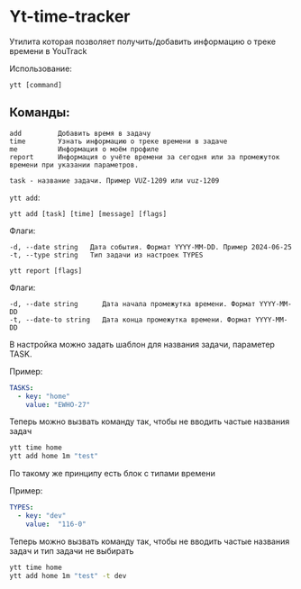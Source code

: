 # Yt-time-tracker

Утилита которая позволяет получить/добавить информацию о треке времени в YouTrack

Использование:

`ytt [command]`

## Команды:
```
add         Добавить время в задачу
time        Узнать информацию о треке времени в задаче
me          Информация о моём профиле
report      Информация о учёте времени за сегодня или за промежуток времени при указании параметров.
```
`task - название задачи. Пример VUZ-1209 или vuz-1209`

`ytt add`:

`ytt add [task] [time] [message] [flags]`

Флаги:
```
-d, --date string   Дата события. Формат YYYY-MM-DD. Пример 2024-06-25
-t, --type string   Тип задачи из настроек TYPES
```

`ytt report [flags]`

Флаги:
```
-d, --date string      Дата начала промежутка времени. Формат YYYY-MM-DD
-t, --date-to string   Дата конца промежутка времени. Формат YYYY-MM-DD
```

В настройка можно задать шаблон для названия задачи, параметер TASK.

Пример:

```yaml
TASKS:
  - key: "home"
    value: "EWHO-27"
```

Теперь можно вызвать команду так, чтобы не вводить частые названия задач

```bash
ytt time home
ytt add home 1m "test"
```

По такому же принципу есть блок с типами времени

Пример:

```yaml
TYPES:
  - key: "dev"
    value:  "116-0"
```
Теперь можно вызвать команду так, чтобы не вводить частые названия задач и тип задачи не выбирать

```bash
ytt time home
ytt add home 1m "test" -t dev
```
